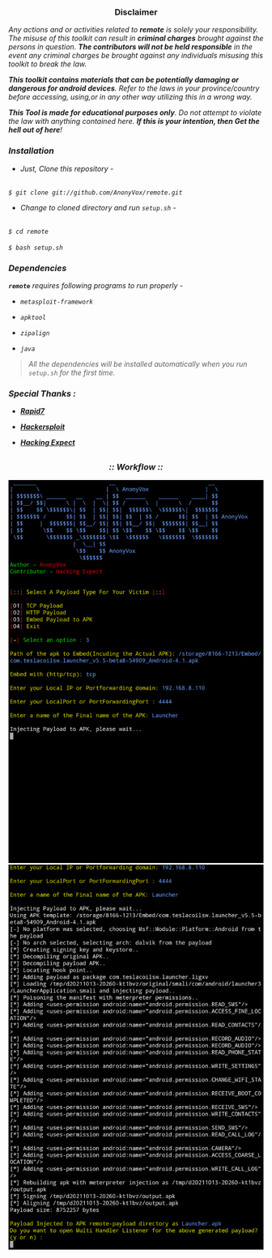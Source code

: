 
<h3><p align="center">Disclaimer</p></h3>

<i>Any actions and or activities related to <b>remote</b> is solely your responsibility. The misuse of this toolkit can result in <b>criminal charges</b> brought against the persons in question. <b>The contributors will not be held responsible</b> in the event any criminal charges be brought against any individuals misusing this toolkit to break the law.

<b>This toolkit contains materials that can be potentially damaging or dangerous for android devices</b>. Refer to the laws in your province/country before accessing, using,or in any other way utilizing this in a wrong way.

<b>This Tool is made for educational purposes only</b>. Do not attempt to violate the law with anything contained here. <b>If this is your intention, then Get the hell out of here</b>!

  

### Installation

- Just, Clone this repository -

```

$ git clone git://github.com/AnonyVox/remote.git

```

- Change to cloned directory and run `setup.sh` -

```

$ cd remote

$ bash setup.sh

```
  
  
### Dependencies

**`remote`** requires following programs to run properly - 

- `metasploit-framework`

- `apktool`

- `zipalign`

- `java`

> All the dependencies will be installed automatically when you run `setup.sh` for the first time.  
  
  
  
### Special Thanks :

- [**Rapid7**](https://github.com/rapid7)

- [**Hackersploit**](https://github.com/AlexisAhmed)

- [**Hacking Expect**](https://github.com/hackerexpect)

 ##

<h3 align="center">

:: Workflow ::

</h3>

<p align="center">

<img src="https://github.com/AnonyVox/remote/blob/main/tool1.png"/>
<img src="https://github.com/AnonyVox/remote/blob/main/tool2.png"/>


</p>



















